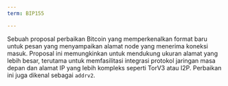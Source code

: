 ```yaml
---
term: BIP155

---
```

Sebuah proposal perbaikan Bitcoin yang memperkenalkan format baru untuk pesan yang menyampaikan alamat node yang menerima koneksi masuk. Proposal ini memungkinkan untuk mendukung ukuran alamat yang lebih besar, terutama untuk memfasilitasi integrasi protokol jaringan masa depan dan alamat IP yang lebih kompleks seperti TorV3 atau I2P. Perbaikan ini juga dikenal sebagai `addrv2`.